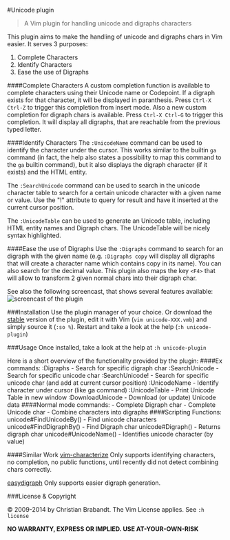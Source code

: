 #Unicode plugin
> A Vim plugin for handling unicode and digraphs characters

This plugin aims to make the handling of unicode and digraphs chars in Vim easier. It serves 3 purposes:

1. Complete Characters
2. Identify Characters
3. Ease the use of Digraphs

####Complete Characters
A custom completion function is available to complete characters using their Unicode name or Codepoint. If a digraph exists for that character, it will be displayed in paranthesis. Press `Ctrl-X Ctrl-Z` to trigger this completion from insert mode.
Also a new custom completion for digraph chars is available. Press `Ctrl-X Ctrl-G` to trigger this completion. It will display all digraphs, that are reachable from the previous typed letter.

####Identify Characters
The `:UnicodeName` command can be used to identify the character under the cursor. This works similar to the builtin `ga` command (in fact, the help also states a possibility to map this command to the `ga` builtin command), but it also displays the digraph character (if it exists) and the HTML entity.

The `:SearchUnicode` command can be used to search in the unicode character table to search for a certain unicode character with a given name or value. Use the "!" attribute to query for result and have it inserted at the current cursor position.

The `:UnicodeTable` can be used to generate an Unicode table, including HTML entity names and Digraph chars. The UnicodeTable will be nicely syntax highlighted.

####Ease the use of Digraphs
Use the `:Digraphs` command to search for an digraph with the given name (e.g. `:Digraphs copy` will display all digraphs that will create a character name which contains copy in its name). You can also search for the decimal value.
This plugin also maps the key `<F4>` that will allow to transform 2 given normal chars into their digraph char.

See also the following screencast, that shows several features available:
![screencast of the plugin](https://chrisbra.github.io/vim-screencasts/unicode-screencast.gif "Screencast")

###Installation
Use the plugin manager of your choice. Or download the [stable][] version of the plugin, edit it with Vim (`vim unicode-XXX.vmb`) and simply source it (`:so %`). Restart and take a look at the help (`:h unicode-plugin`)

[stable]: http://www.vim.org/scripts/script.php?script_id=2822

###Usage
Once installed, take a look at the help at `:h unicode-plugin`

Here is a short overview of the functionality provided by the plugin:
####Ex commands:
    :Digraphs        - Search for specific digraph char
    :SearchUnicode   - Search for specific unicode char
    :SearchUnicode!  - Search for specific unicode char (and add at current cursor position)
    :UnicodeName     - Identify character under cursor (like ga command)
    :UnicodeTable    - Print Unicode Table in new window
    :DownloadUnicode - Download (or update) Unicode data
####Normal mode commands:
    <C-X><C-G>  - Complete Digraph char
    <C-X><C-Z>  - Complete Unicode char
    <F4>        - Combine characters into digraphs
####Scripting Functions:
    unicode#FindUnicodeBy() - Find unicode characters
    unicode#FindDigraphBy() - Find Digraph char
    unicode#Digraph()       - Returns digraph char
    unicode#UnicodeName()   - Identifies unicode character (by value)

####Similar Work
[vim-characterize](https://github.com/tpope/vim-characterize) Only supports identifying characters, no completion, no public functions, until recently did not detect combining chars correctly.

[easydigraph](https://github.com/Rykka/easydigraph.vim) Only supports easier digraph generation.

###License & Copyright

© 2009-2014 by Christian Brabandt. The Vim License applies. See `:h license`

__NO WARRANTY, EXPRESS OR IMPLIED.  USE AT-YOUR-OWN-RISK__
